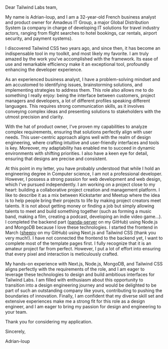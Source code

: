 Dear Tailwind Labs team,

My name is Adrian-loup, and I am a 32-year-old French business analyst and product owner for Amadeus IT Group, a major Global Distribution System (a company in charge of developing IT solutions for travel industry actors, ranging from flight searches to hotel bookings, car rentals, airport security, and payment systems).

I discovered Tailwind CSS two years ago, and since then, it has become an indispensable tool in my toolkit, and most likely my favorite. I am truly amazed by the work you've accomplished with the framework. Its ease of use and remarkable efficiency make it an exceptional tool, profoundly enhancing the developer experience.

As an experienced business analyst, I have a problem-solving mindset and am accustomed to identifying issues, brainstorming solutions, and implementing strategies to address them. This role also allows me to do something I really enjoy: being the interface between customers, project managers and developers, a lot of different profiles speaking different languages. This requires strong communication skills, as it involves conveying complex ideas and presenting solutions to stakeholders with the utmost precision and clarity.

With the hat of product owner, I've proven my capabilities to analyze complex requirements, ensuring that solutions perfectly align with user needs. This user-centric approach aligns well with the realm of design engineering, where crafting intuitive and user-friendly interfaces and tools is key. Moreover, my adaptability has enabled me to succeed in dynamic environments with shifting priorities. I also have a keen eye for detail, ensuring that designs are precise and consistent.

At this point in my letter, you have probably understood that while I hold an engineering degree in Computer science, I am not a professional developer. However, I possess a strong passion for web development and web design, which I've pursued independently. I am working on a project close to my heart: building a collaborative project creation and management platform. I like to describe it as a mix between Kickstarter and Meetup where the idea is to help people bring their projects to life by making project creators meet talents. It is not about getting money or finding a job but simply allowing talents to meet and build something together (such as forming a music band, making a film, creating a podcast, developing an indie video game...). I completed the backend part ([panda-server](https://github.com/aiko-kami/panda-server) on my GitHub) using Node.js and MongoDB because I love these technologies. I started the frontend in March ([sheepy](https://github.com/aiko-kami/sheepy) on my GitHub) using Next.js and Tailwind CSS (thank you very much!). I have not connected the frontend to the backend yet, I want to complete most of the template pages first. I fully recognize that it is an amateur project far from perfect. However, I put a lot of effort into ensuring that every pixel and interaction is meticulously crafted.

My hands-on experience with Next.js, Node.js, MongoDB, and Tailwind CSS aligns perfectly with the requirements of the role, and I am eager to leverage these technologies to design and build ambitious interfaces for Tailwind Labs. I am filled with enthusiasm about this opportunity to transition into a design engineering journey and would be delighted to be part of such an outstanding company like yours, contributing to pushing the boundaries of innovation. Finally, I am confident that my diverse skill set and extensive experiences make me a strong fit for this role as a design engineer, and I am eager to bring my passion for design and engineering to your team.

Thank you for considering my application.

Sincerely,

Adrian-loup
